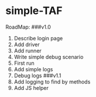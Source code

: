 # simple-TAF

RoadMap:
###v1.0
1. Describe login page
2. Add driver
3. Add runner
4. Write simple debug scenario
5. First run
6. Add simple logs
7. Debug logs
###v1.1
1. Add logging to find by methods
2. Add JS helper
